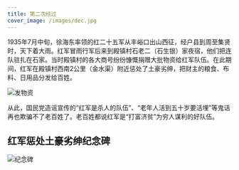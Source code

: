 ```yaml
---
title: 第二次经过
cover_image: /images/dec.jpg
---
```


1935年7月中旬，徐海东率领的红二十五军从丰峪口出山西征，经户县到周至集贤时，天下着大雨。红军冒雨行军后来到殿镇村石老二（石生银）家夜宿，他们把连队驻扎在石家。当时殿镇村的各大商号纷纷慷慨捐赠大批物资给红军队伍。在此期间，红军在殿镇村西南2公里（金水渠）附近惩处了土豪劣绅，把财主的粮食、布料、日用品分发给百姓。

![发物资](/images/fwz.jpg)

从此，国民党造谣宣传的“红军是杀人的队伍”、“老年人活到五十岁要活埋”等鬼话再也欺骗不了老百姓了。老百姓都说红军是“打富济贫”为穷人谋利的好队伍。

## 红军惩处土豪劣绅纪念碑

![纪念碑](/images/hjjnb.jpg)